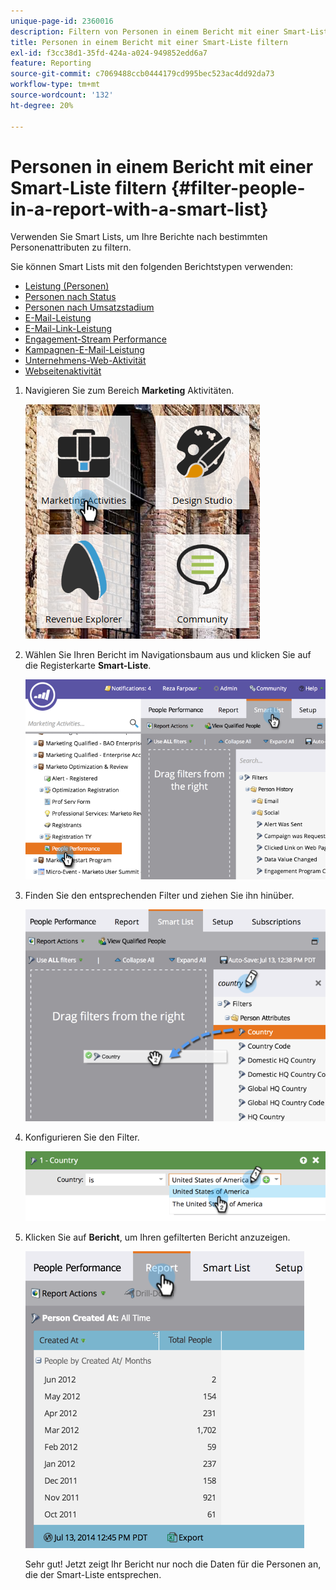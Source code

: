 ```yaml
---
unique-page-id: 2360016
description: Filtern von Personen in einem Bericht mit einer Smart-Liste - Marketo-Dokumente - Produktdokumentation
title: Personen in einem Bericht mit einer Smart-Liste filtern
exl-id: f3cc38d1-35fd-424a-a024-949852edd6a7
feature: Reporting
source-git-commit: c7069488ccb0444179cd995bec523ac4dd92da73
workflow-type: tm+mt
source-wordcount: '132'
ht-degree: 20%

---
```


# Personen in einem Bericht mit einer Smart-Liste filtern {#filter-people-in-a-report-with-a-smart-list}

Verwenden Sie Smart Lists, um Ihre Berichte nach bestimmten Personenattributen zu filtern.

Sie können Smart Lists mit den folgenden Berichtstypen verwenden:

* [Leistung (Personen)](/help/marketo/product-docs/reporting/basic-reporting/report-types/people-performance-report.md)
* [Personen nach Status](/help/marketo/product-docs/reporting/basic-reporting/report-types/people-by-status-report.md)
* [Personen nach Umsatzstadium](/help/marketo/product-docs/reporting/revenue-cycle-analytics/revenue-tools/people-by-revenue-stage-report.md)
* [E-Mail-Leistung](/help/marketo/product-docs/email-marketing/email-programs/email-program-data/email-performance-report.md)
* [E-Mail-Link-Leistung](/help/marketo/product-docs/email-marketing/email-programs/email-program-data/email-link-performance-report.md)
* [Engagement-Stream Performance](/help/marketo/product-docs/email-marketing/drip-nurturing/reports-and-notifications/engagement-stream-performance-report.md)
* [Kampagnen-E-Mail-Leistung](/help/marketo/product-docs/reporting/basic-reporting/report-types/campaign-email-performance-report.md)
* [Unternehmens-Web-Aktivität](/help/marketo/product-docs/reporting/basic-reporting/report-types/company-web-activity-report.md)
* [Webseitenaktivität](/help/marketo/product-docs/reporting/basic-reporting/report-types/web-page-activity-report.md)

1. Navigieren Sie zum Bereich **Marketing** Aktivitäten.

   ![](assets/image2017-3-27-11-3a31-3a2.png)

1. Wählen Sie Ihren Bericht im Navigationsbaum aus und klicken Sie auf die Registerkarte **Smart-Liste**.

   ![](assets/image2017-3-27-14-3a12-3a53.png)

1. Finden Sie den entsprechenden Filter und ziehen Sie ihn hinüber.

   ![](assets/image2017-3-27-14-3a13-3a46.png)

1. Konfigurieren Sie den Filter.

   ![](assets/image2014-9-16-12-3a35-3a50.png)

1. Klicken Sie auf **Bericht**, um Ihren gefilterten Bericht anzuzeigen.

   ![](assets/image2017-3-27-14-3a14-3a16.png)

   Sehr gut! Jetzt zeigt Ihr Bericht nur noch die Daten für die Personen an, die der Smart-Liste entsprechen.
